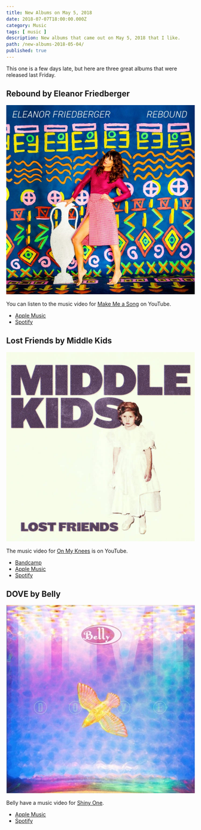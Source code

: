 ```yaml
---
title: New Albums on May 5, 2018
date: 2018-07-07T18:00:00.000Z
category: Music
tags: [ music ]
description: New albums that came out on May 5, 2018 that I like.
path: /new-albums-2018-05-04/
published: true
---
```


This one is a few days late, but here are three great albums that were released last Friday.

## Rebound by Eleanor Friedberger

![Cover of Rebound by Eleanor Friedberger](eleanor-friedberger-rebound.jpeg)

You can listen to the music video for [Make Me a Song](https://www.youtube.com/watch?v=wmjcSz8aV1Y) on YouTube.

- [Apple Music](https://itunes.apple.com/at/album/rebound/1334965613?l=en)
- [Spotify](https://open.spotify.com/album/0oOqcEOKXsr3f6cfIfZqrX)

## Lost Friends by Middle Kids

![Cover of Lost Friends by Middle Kids](middle-kids-lost-friends.jpg)

The music video for [On My Knees](https://www.youtube.com/watch?v=yMuDiu1gzdE) is on YouTube.

- [Bandcamp](https://middlekids.bandcamp.com/album/lost-friends)
- [Apple Music](https://itunes.apple.com/at/album/lost-friends/1339205639?l=en)
- [Spotify](https://open.spotify.com/album/0sF684xABPfE5ywOMLNqDq)

## DOVE by Belly

![DOVE by Belly](belly-dove.jpg)

Belly have a music video for [Shiny One](https://www.youtube.com/watch?v=prF1CdzjTZ4).

- [Apple Music](https://itunes.apple.com/at/album/dove/1343422246?l=en)
- [Spotify](https://open.spotify.com/album/2vS00kkKsWIzCV8YGceoDK)

